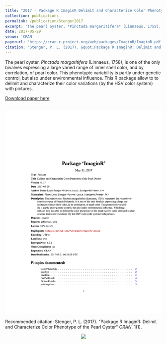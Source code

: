 ```yaml
---
title: "2017 - Package R ImaginR Delimit and Characterize Color Phenotype of the Pearl Oyster"
collection: publications
permalink: /publication/Stenger2017
excerpt: 'The pearl oyster, *Pinctada margaritifera* (Linnaeus, 1758), is one of the only bivalves expressing a large varied range of inner shell color, and by correlation, of pearl color. This phenotypic variability is partly under genetic control, but also under environmental influence. This R package allow to to delimit and characterize their color variations (by the HSV color system) with pictures.'
date: 2017-05-29
venue: 'CRAN'
paperurl: 'https://cran.r-project.org/web/packages/ImaginR/ImaginR.pdf'
citation: 'Stenger, P. L. (2017). &quot;Package R ImaginR: Delimit and Characterize Color Phenotype of the Pearl Oyster&quot; <i>CRAN</i>.'
---
```

The pearl oyster, *Pinctada margaritifera* (Linnaeus, 1758), is one of the only bivalves expressing a large varied range of inner shell color, and by correlation, of pearl color. This phenotypic variability is partly under genetic control, but also under environmental influence. This R package allow to to delimit and characterize their color variations (by the HSV color system) with pictures.


[Download paper here](https://cran.r-project.org/web/packages/ImaginR/ImaginR.pdf)

<br/><img src='/images/2017-ImaginR.png'>

Recommended citation: Stenger, P. L. (2017). &quot;Package R ImaginR: Delimit and Characterize Color Phenotype of the Pearl Oyster&quot; <i>CRAN</i>. 1(1).

<div style="text-align: center;"> <img src="/images/Stenger_2017.png" style="width: 1600px; height: auto;"> </div>


